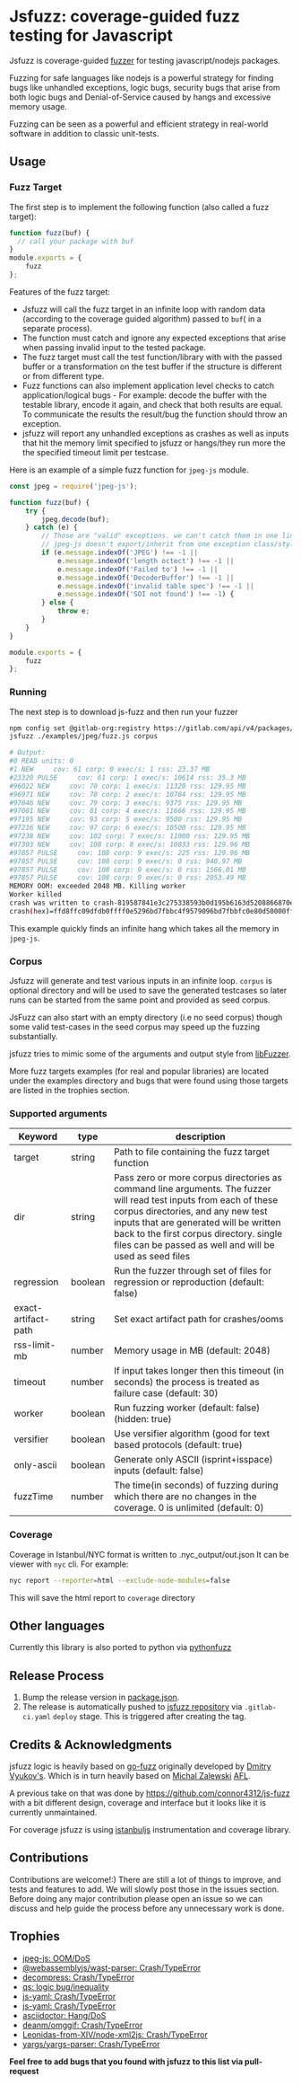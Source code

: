 # Jsfuzz: coverage-guided fuzz testing for Javascript

Jsfuzz is coverage-guided [fuzzer](https://developer.mozilla.org/en-US/docs/Glossary/Fuzzing) for testing javascript/nodejs packages.

Fuzzing for safe languages like nodejs is a powerful strategy for finding bugs like unhandled exceptions, logic bugs,
security bugs that arise from both logic bugs and Denial-of-Service caused by hangs and excessive memory usage.

Fuzzing can be seen as a powerful and efficient strategy in real-world software in addition to classic unit-tests.

## Usage

### Fuzz Target

The first step is to implement the following function (also called a fuzz target):

```javascript
function fuzz(buf) {
  // call your package with buf  
}
module.exports = {
    fuzz
};
```

Features of the fuzz target:

* Jsfuzz will call the fuzz target in an infinite loop with random data (according to the coverage guided algorithm) passed to `buf`( in a separate process).
* The function must catch and ignore any expected exceptions that arise when passing invalid input to the tested package.
* The fuzz target must call the test function/library with with the passed buffer or a transformation on the test buffer 
if the structure is different or from different type.
* Fuzz functions can also implement application level checks to catch application/logical bugs - For example: 
decode the buffer with the testable library, encode it again, and check that both results are equal. To communicate the results
the result/bug the function should throw an exception.
* jsfuzz will report any unhandled exceptions as crashes as well as inputs that hit the memory limit specified to jsfuzz
or hangs/they run more the the specified timeout limit per testcase.

Here is an example of a simple fuzz function for `jpeg-js` module.

```javascript
const jpeg = require('jpeg-js');

function fuzz(buf) {
    try {
        jpeg.decode(buf);
    } catch (e) {
        // Those are "valid" exceptions. we can't catch them in one line as
        // jpeg-js doesn't export/inherit from one exception class/style.
        if (e.message.indexOf('JPEG') !== -1 ||
            e.message.indexOf('length octect') !== -1 ||
            e.message.indexOf('Failed to') !== -1 ||
            e.message.indexOf('DecoderBuffer') !== -1 ||
            e.message.indexOf('invalid table spec') !== -1 ||
            e.message.indexOf('SOI not found') !== -1) {
        } else {
            throw e;
        }
    }
}

module.exports = {
    fuzz
};
```

### Running

The next step is to download js-fuzz and then run your fuzzer

```bash
npm config set @gitlab-org:registry https://gitlab.com/api/v4/packages/npm/ && npm i -g @gitlab-org/jsfuzz
jsfuzz ./examples/jpeg/fuzz.js corpus

# Output:
#0 READ units: 0
#1 NEW     cov: 61 corp: 0 exec/s: 1 rss: 23.37 MB
#23320 PULSE     cov: 61 corp: 1 exec/s: 10614 rss: 35.3 MB
#96022 NEW     cov: 70 corp: 1 exec/s: 11320 rss: 129.95 MB
#96971 NEW     cov: 78 corp: 2 exec/s: 10784 rss: 129.95 MB
#97046 NEW     cov: 79 corp: 3 exec/s: 9375 rss: 129.95 MB
#97081 NEW     cov: 81 corp: 4 exec/s: 11666 rss: 129.95 MB
#97195 NEW     cov: 93 corp: 5 exec/s: 9500 rss: 129.95 MB
#97216 NEW     cov: 97 corp: 6 exec/s: 10500 rss: 129.95 MB
#97238 NEW     cov: 102 corp: 7 exec/s: 11000 rss: 129.95 MB
#97303 NEW     cov: 108 corp: 8 exec/s: 10833 rss: 129.96 MB
#97857 PULSE     cov: 108 corp: 9 exec/s: 225 rss: 129.96 MB
#97857 PULSE     cov: 108 corp: 9 exec/s: 0 rss: 940.97 MB
#97857 PULSE     cov: 108 corp: 9 exec/s: 0 rss: 1566.01 MB
#97857 PULSE     cov: 108 corp: 9 exec/s: 0 rss: 2053.49 MB
MEMORY OOM: exceeded 2048 MB. Killing worker
Worker killed
crash was written to crash-819587841e3c275338593b0d195b6163d5208866870e2abf3be8cfc781d2688d
crash(hex)=ffd8ffc09dfdb0ffff0e5296bd7fbbc4f9579096bd7fbbfc0e80d50000ffff36fa400100236701bf73ffaf8003a57f097f5e000000008023c4f9579096bd7fbb008000001500b34e8c018fda5212
```

This example quickly finds an infinite hang which takes all the memory in `jpeg-js`.

### Corpus

Jsfuzz will generate and test various inputs in an infinite loop. `corpus` is optional directory and will be used to
save the generated testcases so later runs can be started from the same point and provided as seed corpus.

JsFuzz can also start with an empty directory (i.e no seed corpus) though some valid test-cases in the seed corpus
may speed up the fuzzing substantially.  

jsfuzz tries to mimic some of the arguments and output style from [libFuzzer](https://llvm.org/docs/LibFuzzer.html).

More fuzz targets examples (for real and popular libraries) are located under the examples directory and
bugs that were found using those targets are listed in the trophies section.

### Supported arguments

| Keyword | type  | description |
| ------ | ------ | ----------- |
| target | string| Path to file containing the fuzz target function |
| dir | string     | Pass zero or more corpus directories as command line arguments. The fuzzer will read test inputs from each of these corpus directories, and any new test inputs that are generated will be written back to the first corpus directory. single files can be passed as well and will be used as seed files |
| regression | boolean | Run the fuzzer through set of files for regression or reproduction (default: false) |
| exact-artifact-path | string | Set exact artifact path for crashes/ooms |
| rss-limit-mb | number | Memory usage in MB (default: 2048) |
| timeout | number | If input takes longer then this timeout (in seconds) the process is treated as failure case (default: 30) |
| worker | boolean | Run fuzzing worker (default: false) (hidden: true) |
| versifier | boolean | Use versifier algorithm (good for text based protocols (default: true) |
| only-ascii | boolean | Generate only ASCII (isprint+isspace) inputs (default: false) |
| fuzzTime | number | The time(in seconds) of fuzzing during which there are no changes in the coverage. 0 is unlimited (default: 0) | 

### Coverage

Coverage in Istanbul/NYC format is written to .nyc_output/out.json It can be viewer with `nyc` cli. For example:

```bash
nyc report --reporter=html --exclude-node-modules=false
```

This will save the html report to `coverage` directory

## Other languages

Currently this library is also ported to python via [pythonfuzz](https://github.com/fuzzitdev/pythonfuzz)

## Release Process

1. Bump the release version in [package.json](package.json).
2. The release is automatically pushed to [jsfuzz repository](https://gitlab.com/gitlab-org/security-products/analyzers/fuzzers/jsfuzz)
via `.gitlab-ci.yaml` `deploy` stage. This is triggered after creating the tag.

## Credits & Acknowledgments

jsfuzz logic is heavily based on [go-fuzz](https://github.com/dvyukov/go-fuzz) originally developed by [Dmitry Vyukov's](https://twitter.com/dvyukov).
Which is in turn heavily based on [Michal Zalewski](https://twitter.com/lcamtuf) [AFL](http://lcamtuf.coredump.cx/afl/).

A previous take on that was done by https://github.com/connor4312/js-fuzz with a bit different design, coverage and
interface but it looks like it is currently unmaintained.

For coverage jsfuzz is using [istanbuljs](https://istanbul.js.org) instrumentation and coverage library. 


## Contributions

Contributions are welcome!:) There are still a lot of things to improve, and tests and features to add. We will slowly post those in the
issues section. Before doing any major contribution please open an issue so we can discuss and help guide the process before
any unnecessary work is done.


## Trophies
* [jpeg-js: OOM/DoS](https://github.com/eugeneware/jpeg-js/issues/53)
* [@webassemblyjs/wast-parser: Crash/TypeError](https://github.com/xtuc/webassemblyjs/issues/669)
* [decompress: Crash/TypeError ](https://github.com/kevva/decompress/issues/72)
* [qs: logic bug/inequality](https://github.com/ljharb/qs/issues/340)
* [js-yaml: Crash/TypeError](https://github.com/nodeca/js-yaml/issues/524)
* [js-yaml: Crash/TypeError](https://github.com/nodeca/js-yaml/issues/525)
* [asciidoctor: Hang/DoS](https://github.com/asciidoctor/asciidoctor/issues/3472)
* [deanm/omggif: Crash/TypeError](https://github.com/deanm/omggif/issues/41)
* [Leonidas-from-XIV/node-xml2js: Crash/TypeError](https://github.com/Leonidas-from-XIV/node-xml2js/issues/544)
* [yargs/yargs-parser: Crash/TypeError](https://github.com/yargs/yargs/issues/1869)

**Feel free to add bugs that you found with jsfuzz to this list via pull-request**
